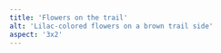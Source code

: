 ```yaml
---
title: 'Flowers on the trail'
alt: 'Lilac-colored flowers on a brown trail side'
aspect: '3x2'
---
```

